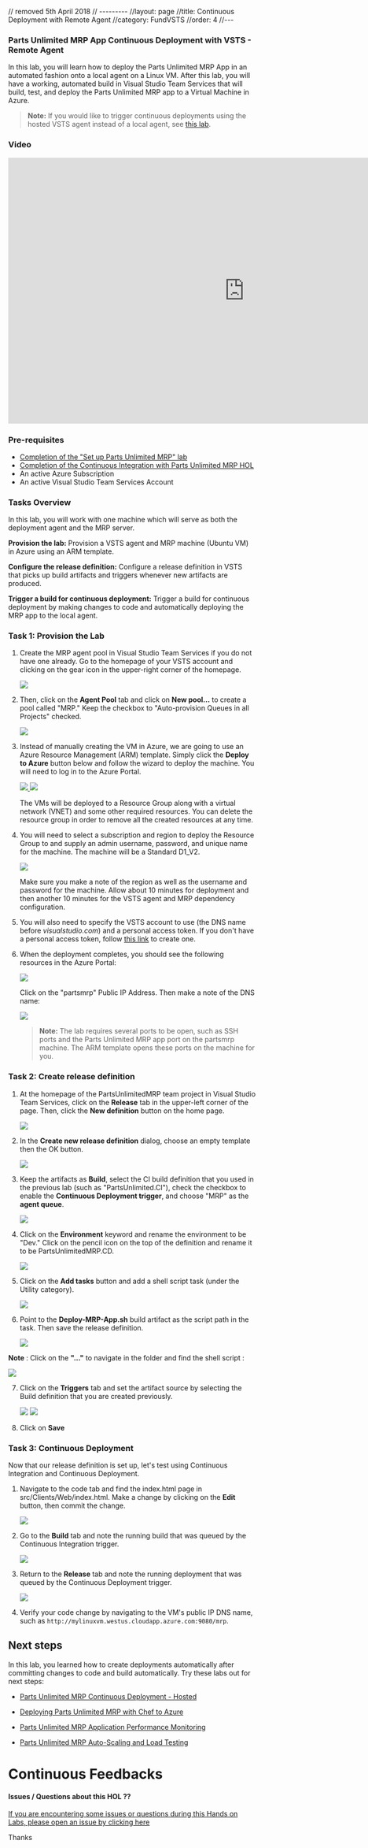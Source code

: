 
// removed 5th April 2018
// ---------
//layout: page
//title: Continuous Deployment with Remote Agent
//category: FundVSTS
//order: 4
//---

### Parts Unlimited MRP App Continuous Deployment with VSTS - Remote Agent ###

In this lab, you will learn how to deploy the Parts Unlimited MRP App in an automated fashion onto a local agent on a Linux VM. After this lab, you will have a working, automated build in Visual Studio Team Services that will build, test, and deploy the Parts Unlimited MRP app to a Virtual Machine in Azure.

>**Note:** If you would like to trigger continuous deployments using the hosted VSTS agent instead of a local agent, see [this lab](https://github.com/Microsoft/PartsUnlimitedMRP/tree/master/docs/HOL_Continuous-Deployment).  

### Video ###

<iframe src="https://channel9.msdn.com/Series/Parts-Unlimited-MRP-Labs/Parts-Unlimited-MRP-App-Continuous-Deployment-with-Visual-Studio-Team-Services-Remote-Agent/player" width="960" height="540" allowFullScreen frameBorder="0"></iframe>

### Pre-requisites ###

- [Completion of the "Set up Parts Unlimited MRP" lab](https://github.com/Microsoft/PartsUnlimitedMRP/blob/master/docs/HOL_Set-Up-MRP/README.md)
- [Completion of the Continuous Integration with Parts Unlimited MRP HOL](https://github.com/Microsoft/PartsUnlimitedMRP/blob/master/docs/HOL_Continuous-Integration/README.md)
- An active Azure Subscription
- An active Visual Studio Team Services Account

### Tasks Overview ###

In this lab, you will work with one machine which will serve as both the deployment agent and the MRP server.

**Provision the lab:** Provision a VSTS agent and MRP machine (Ubuntu VM) in Azure using an ARM template.

**Configure the release definition:** Configure a release definition in VSTS that picks up build artifacts and triggers whenever new artifacts are produced. 

**Trigger a build for continuous deployment:** Trigger a build for continuous deployment by making changes to code and automatically deploying the MRP app to the local agent.

### Task 1: Provision the Lab ###

1. Create the MRP agent pool in Visual Studio Team Services if you do not have one already. Go to the homepage of your VSTS account and clicking on the gear icon in the upper-right corner of the homepage.

	![](<../assets/cd-agent/vsts_gear_icon.png>)

2. Then, click on the **Agent Pool** tab and click on **New pool...** to create a pool called "MRP." Keep the checkbox to "Auto-provision Queues in all Projects" checked.

    ![](<../assets/cd-agent/create_agent_pool.png>) 

3. Instead of manually creating the VM in Azure, we are going to use an Azure Resource Management (ARM) template. Simply click the **Deploy to Azure** button below and follow the wizard to deploy the machine. You will need to log in to the Azure Portal.
                                                                    
    <a href="https://portal.azure.com/#create/Microsoft.Template/uri/https%3A%2F%2Fraw.githubusercontent.com%2FMicrosoft%2FPartsUnlimitedMRP%2Fmaster%2Fdocs%2FHOL_Continuous-Deployment-Using-Custom-Agent%2Fenv%2FContinuousDeploymentCustomAgentPartsUnlimitedMRP.json" target="_blank">
        <img src="http://azuredeploy.net/deploybutton.png"/>
    </a>
    <a href="http://armviz.io/#/?load=https%3A%2F%2Fraw.githubusercontent.com%2FMicrosoft%2FPartsUnlimitedMRP%2Fmaster%2Fdocs%2FHOL_Continuous-Deployment-Using-Custom-Agent%2Fenv%2FContinuousDeploymentCustomAgentPartsUnlimitedMRP.json" target="_blank">
        <img src="http://armviz.io/visualizebutton.png"/>
    </a>

    The VMs will be deployed to a Resource Group along with a virtual network (VNET) and some other required resources. You can 
    delete the resource group in order to remove all the created resources at any time.

4. You will need to select a subscription and region to deploy the Resource Group to and supply an admin username, password, and unique name for the machine. The machine will be a Standard D1_V2.

    ![](<../assets/cd-agent/set_arm_parameters.png>)

    Make sure you make a note of the region as well as the username and password for the machine. Allow about 10 minutes for deployment and then another 10 minutes for the VSTS agent and MRP dependency configuration. 

5. You will also need to specify the VSTS account to use (the DNS name before *visualstudio.com*) and a personal access token. If you don't have a personal access token, follow [this link](https://www.visualstudio.com/en-us/docs/setup-admin/team-services/use-personal-access-tokens-to-authenticate) to create one.

6. When the deployment completes, you should see the following resources in the Azure Portal:

    ![](<../assets/cd-agent/post_deployment_rg.png>)

    Click on the "partsmrp" Public IP Address. Then make a note of the DNS name:

    ![](<../assets/cd-agent/public_ip_dns.png>)

    >**Note:** The lab requires several ports to be open, such as SSH ports and the Parts Unlimited MRP app port on the partsmrp machine. 
	The ARM template opens these ports on the machine for you.

### Task 2: Create release definition ###

1. At the homepage of the PartsUnlimitedMRP team project in Visual Studio Team Services, click on the **Release** tab in the upper-left corner of the page. Then, click the **New definition** button on the home page.

    ![](<../assets/cd-agent/new_release.png>)

2. In the **Create new release definition** dialog, choose an empty template then the OK button. 

    ![](<../assets/cd-agent/create_empty_definition.png>)

3. Keep the artifacts as **Build**, select the CI build definition that you used in the previous lab (such as "PartsUnlimited.CI"), check the checkbox to enable the **Continuous Deployment trigger**, and choose "MRP" as the  **agent queue**.

    ![](<../assets/cd-agent/choose_source_queue_new_dialog.png>) 

4. Click on the **Environment** keyword and rename the environment to be "Dev." Click on the pencil icon on the top of the definition and rename it to be PartsUnlimitedMRP.CD. 

     ![](<../assets/cd-agent/change_environment_name.png>)

5. Click on the **Add tasks** button and add a shell script task (under the Utility category). 

	 ![](<../assets/cd-agent/add_shell_script.png>)

6. Point to the **Deploy-MRP-App.sh** build artifact as the script path in the task. Then save the release definition. 
     
	 ![](<../assets/cd-agent/add_script_path.png>)

**Note** : Click on the **"..."** to navigate in the folder and find the shell script :

![](<../assets/cd-agent/CD_deploy.png>)

7. Click on the **Triggers** tab and set the artifact source by selecting the Build definition that you are created previously.

    ![](<../assets/cd-agent/vsts_trig.png>)
    ![](<../assets/cd-agent/vsts_CD.png>)

8. Click on **Save**
 
### Task 3: Continuous Deployment ###

Now that our release definition is set up, let's test using Continuous Integration and Continuous Deployment. 

1. Navigate to the code tab and find the index.html page in src/Clients/Web/index.html. Make a change by clicking on the **Edit** button, then commit the change. 

	 ![](<../assets/cd-agent/commit_edited_code.png>)

2. Go to the **Build** tab and note the running build that was queued by the Continuous Integration trigger. 

	 ![](<../assets/cd-agent/completed_build.png>)

3. Return to the **Release** tab and note the running deployment that was queued by the Continuous Deployment trigger. 

	 ![](<../assets/cd-agent/completed_deployment.png>)

4. Verify your code change by navigating to the VM's public IP DNS name, such as `http://mylinuxvm.westus.cloudapp.azure.com:9080/mrp`.

Next steps
----------

In this lab, you learned how to create deployments automatically after committing changes to code and build automatically. Try these labs out for next steps:

-   [Parts Unlimited MRP Continuous Deployment - Hosted](https://github.com/Microsoft/PartsUnlimitedMRP/tree/master/docs/HOL_Continuous-Deployment)

-   [Deploying Parts Unlimited MRP with Chef to Azure](https://github.com/Microsoft/PartsUnlimitedMRP/tree/master/docs/HOL_Deploying-Using-Chef)

-   [Parts Unlimited MRP Application Performance Monitoring](https://github.com/Microsoft/PartsUnlimitedMRP/tree/master/docs/HOL_Application-Performance-Monitoring)

-	[Parts Unlimited MRP Auto-Scaling and Load Testing](https://github.com/Microsoft/PartsUnlimitedMRP/tree/master/docs/HOL_Autoscaling-Load-Testing)

# Continuous Feedbacks

#### Issues / Questions about this HOL ??

[If you are encountering some issues or questions during this Hands on Labs, please open an issue by clicking here](https://github.com/Microsoft/PartsUnlimitedMRP/issues)

Thanks
